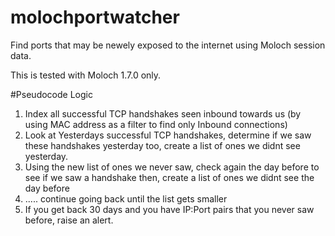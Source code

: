 # molochportwatcher
Find ports that may be newely exposed to the internet using Moloch session data.

This is tested with Moloch 1.7.0 only.

#Pseudocode Logic
1. Index all successful TCP handshakes seen inbound towards us (by using MAC address as a filter to find only Inbound connections)
2. Look at Yesterdays successful TCP handshakes, determine if we saw these handshakes yesterday too, create a list of ones we didnt see yesterday.
3. Using the new list of ones we never saw, check again the day before to see if we saw a handshake then, create a list of ones we didnt see the day before
4. ..... continue going back until the list gets smaller
5. If you get back 30 days and you have IP:Port pairs that you never saw before, raise an alert.
